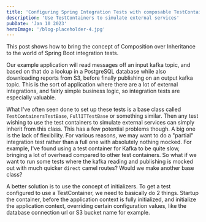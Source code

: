 ```yaml
---
title: 'Configuring Spring Integration Tests with composable TestContainers'
description: 'Use TestContainers to simulate external services'
pubDate: 'Jan 10 2023'
heroImage: '/blog-placeholder-4.jpg'
---
```


This post shows how to bring the concept of Composition over Inheritance to the world of Spring Boot integration tests.

Our example application will read messages off an input kafka topic, and based on that do a lookup in a PostgreSQL database while also downloading reports from S3, before finally publishing on an output kafka topic. This is the sort of application where there are a lot of external integrations, and fairly simple business logic, so integration tests are especially valuable.

What I've often seen done to set up these tests is a base class called ```TestContainersTestBase```, ```FullITTestBase``` or something similar. Then any test wishing to use the test containers to simulate external services can simply inherit from this class. This has a few potential problems though. A big one is the lack of flexibility. For various reasons, we may want to do a "partial" integration test rather than a full one with absolutely nothing mocked. For example, I've found using a test container for Kafka to be quite slow, bringing a lot of overhead compared to other test containers. So what if we want to run some tests where the kafka reading and publishing is mocked out with much quicker ```direct``` camel routes? Would we make another base class?

A better solution is to use the concept of initializers. To get a test configured to use a TestContainer, we need to basically do 2 things. Startup the container, before the application context is fully initialized, and initialize the application context, overriding certain configuration values, like the database connection url or S3 bucket name for example.